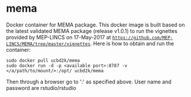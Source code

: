 # mema
Docker container for MEMA package.
This docker image is built based on the latest validated MEMA package (release v1.0.1) to run the vignettes provided by MEP-LINCS on 17-May-2017 at [`https://github.com/MEP-LINCS/MEMA/tree/master/vignettes`](https://github.com/MEP-LINCS/MEMA/tree/master/vignettes).
Here is how to obtain and run the container:

```
sudo docker pull ucbd2k/mema
sudo docker run -d -p <available port>:8787 -v </a/path/to/mount/>:/opt/ ucbd2k/mema
```

Then through a browser go to '<host url>:<available port>' as specified above.
User name and password are rstudio/rstudio

